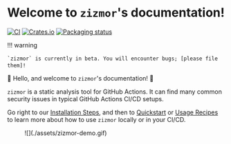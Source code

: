 # Welcome to `zizmor`'s documentation!

[![CI](https://github.com/woodruffw/zizmor/actions/workflows/ci.yml/badge.svg)](https://github.com/woodruffw/zizmor/actions/workflows/ci.yml)
[![Crates.io](https://img.shields.io/crates/v/zizmor)](https://crates.io/crates/zizmor)
[![Packaging status](https://repology.org/badge/tiny-repos/zizmor.svg)](https://repology.org/project/zizmor/versions)

!!! warning

    `zizmor` is currently in beta. You will encounter bugs; [please file them]!

[please file them]: https://github.com/woodruffw/zizmor/issues/new?assignees=&labels=bug%2Ctriage&projects=&template=bug-report.yml&title=%5BBUG%5D%3A+

:rainbow: Hello, and welcome to `zizmor`'s documentation! :rainbow:

`zizmor` is a static analysis tool for GitHub Actions. It can find
many common security issues in typical GitHub Actions CI/CD setups.

Go right to our [Installation Steps](./installation.md), and then to
[Quickstart](./quickstart.md) or [Usage Recipes](./usage.md) to
learn more about how to use `zizmor` locally or in your CI/CD.

<figure markdown="1">
![](./assets/zizmor-demo.gif)
</figure>
